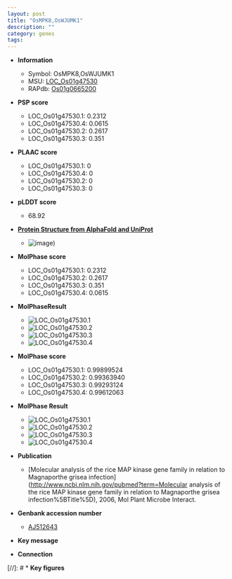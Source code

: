 ```yaml
---
layout: post
title: "OsMPK8,OsWJUMK1"
description: ""
category: genes
tags: 
---
```


* **Information**  
    + Symbol: OsMPK8,OsWJUMK1  
    + MSU: [LOC_Os01g47530](http://rice.plantbiology.msu.edu/cgi-bin/ORF_infopage.cgi?orf=LOC_Os01g47530)  
    + RAPdb: [Os01g0665200](http://rapdb.dna.affrc.go.jp/viewer/gbrowse_details/irgsp1?name=Os01g0665200)  

* **PSP score**  
    + LOC_Os01g47530.1: 0.2312 
    + LOC_Os01g47530.4: 0.0615 
    + LOC_Os01g47530.2: 0.2617 
    + LOC_Os01g47530.3: 0.351 

* **PLAAC score**  
    + LOC_Os01g47530.1: 0 
    + LOC_Os01g47530.4: 0 
    + LOC_Os01g47530.2: 0 
    + LOC_Os01g47530.3: 0 

* **pLDDT score**
    + 68.92

* **[Protein Structure from AlphaFold and UniProt](https://www.uniprot.org/uniprotkb/Q5SN53/entry#structure)**
    + ![image](https://ricepsp.github.io/images/Q5/AF-Q5SN53-F1.png))

* **MolPhase score**
    + LOC_Os01g47530.1: 0.2312
    + LOC_Os01g47530.2: 0.2617
    + LOC_Os01g47530.3: 0.351
    + LOC_Os01g47530.4: 0.0615

* **MolPhaseResult**
    + ![LOC_Os01g47530.1](https://ricepsp.github.io/pictures/LOC_Os01g/LOC_Os01g47530.1.png)
    + ![LOC_Os01g47530.2](https://ricepsp.github.io/pictures/LOC_Os01g/LOC_Os01g47530.2.png)
    + ![LOC_Os01g47530.3](https://ricepsp.github.io/pictures/LOC_Os01g/LOC_Os01g47530.3.png)
    + ![LOC_Os01g47530.4](https://ricepsp.github.io/pictures/LOC_Os01g/LOC_Os01g47530.4.png)

* **MolPhase score**
    + LOC_Os01g47530.1: 0.99899524
    + LOC_Os01g47530.2: 0.99363940
    + LOC_Os01g47530.3: 0.99293124
    + LOC_Os01g47530.4: 0.99612063

* **MolPhase Result**
    + ![LOC_Os01g47530.1](https://304243504.github.io/Pictures/LOC_Os01g/LOC_Os01g47530.1.png)
    + ![LOC_Os01g47530.2](https://304243504.github.io/Pictures/LOC_Os01g/LOC_Os01g47530.2.png)
    + ![LOC_Os01g47530.3](https://304243504.github.io/Pictures/LOC_Os01g/LOC_Os01g47530.3.png)
    + ![LOC_Os01g47530.4](https://304243504.github.io/Pictures/LOC_Os01g/LOC_Os01g47530.4.png)

* **Publication**  
    + [Molecular analysis of the rice MAP kinase gene family in relation to Magnaporthe grisea infection](http://www.ncbi.nlm.nih.gov/pubmed?term=Molecular analysis of the rice MAP kinase gene family in relation to Magnaporthe grisea infection%5BTitle%5D), 2006, Mol Plant Microbe Interact.

* **Genbank accession number**  
    + [AJ512643](http://www.ncbi.nlm.nih.gov/nuccore/AJ512643)

* **Key message**  

* **Connection**  

[//]: # * **Key figures**  



